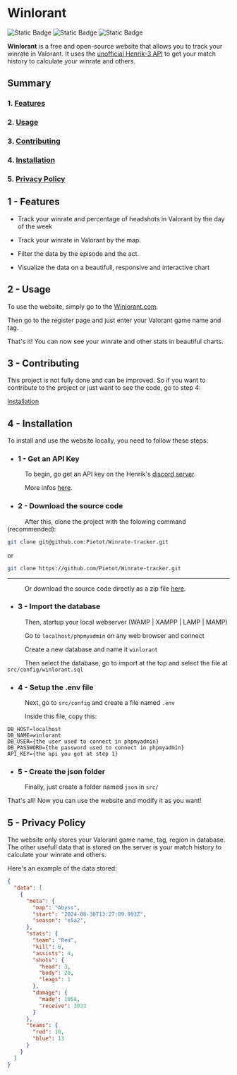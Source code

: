 # Winlorant

![Static Badge](https://img.shields.io/badge/made_in-France-red?labelColor=blue)
![Static Badge](https://img.shields.io/badge/language-PHP-777BB3?labelColor=484C89)
![Static Badge](https://img.shields.io/badge/language-JavaScript-f0db4f?labelColor=323330)

**Winlorant** is a free and open-source website that allows you to track your winrate in Valorant. It uses the <a href="https://github.com/Henrik-3/unofficial-valorant-api" target="_blank">unofficial Henrik-3 API</a> to get your match history to calculate your winrate and others.

## Summary

### 1. [Features](#1---features)

### 2. [Usage](#2---usage)

### 3. [Contributing](#3---contributing)

### 4. [Installation](#4---installation)

### 5. [Privacy Policy](#5---privacy-policy)

## 1 - Features

- Track your winrate and percentage of headshots in Valorant by the day of the week

- Track your winrate in Valorant by the map.

- Filter the data by the episode and the act.

- Visualize the data on a beautifull, responsive and interactive chart

## 2 - Usage

To use the website, simply go to the <a href="https://winlorant.com/" target="_blank">Winlorant.com</a>.

Then go to the register page and just enter your Valorant game name and tag.

That's it! You can now see your winrate and other stats in beautiful charts.

## 3 - Contributing

This project is not fully done and can be improved. So if you want to contribute to the project or just want to see the code, go to step 4:

[Installation](#4---installation)

## 4 - Installation

To install and use the website locally, you need to follow these steps:

- ### 1 - Get an API Key

&nbsp;&nbsp;&nbsp;&nbsp;&nbsp;&nbsp;&nbsp;&nbsp;&nbsp;&nbsp;To begin, go get an API key on the Henrik's <a href="https://discord.com/invite/X3GaVkX2YN">discord server</a>.

&nbsp;&nbsp;&nbsp;&nbsp;&nbsp;&nbsp;&nbsp;&nbsp;&nbsp;&nbsp;More infos [here](https://docs.henrikdev.xyz/valorant/changes/v4.0.0)</a>.

- ### 2 - Download the source code

&nbsp;&nbsp;&nbsp;&nbsp;&nbsp;&nbsp;&nbsp;&nbsp;&nbsp;&nbsp;After this, clone the project with the folowing command (recommended):

```bash
git clone git@github.com:Pietot/Winrate-tracker.git
```

or

```bash
git clone https://github.com/Pietot/Winrate-tracker.git
```

---

&nbsp;&nbsp;&nbsp;&nbsp;&nbsp;&nbsp;&nbsp;&nbsp;&nbsp;&nbsp;Or download the source code directly as a zip file <a href="https://github.com/Pietot/Winrate-tracker/archive/refs/heads/main.zip">here</a>.

- ### 3 - Import the database

&nbsp;&nbsp;&nbsp;&nbsp;&nbsp;&nbsp;&nbsp;&nbsp;&nbsp;&nbsp;Then, startup your local webserver (WAMP | XAMPP | LAMP | MAMP)

&nbsp;&nbsp;&nbsp;&nbsp;&nbsp;&nbsp;&nbsp;&nbsp;&nbsp;&nbsp;Go to `localhost/phpmyadmin` on any web browser and connect

&nbsp;&nbsp;&nbsp;&nbsp;&nbsp;&nbsp;&nbsp;&nbsp;&nbsp;&nbsp;Create a new database and name it `winlorant`

&nbsp;&nbsp;&nbsp;&nbsp;&nbsp;&nbsp;&nbsp;&nbsp;&nbsp;&nbsp;Then select the database, go to import at the top and select the file at `src/config/winlorant.sql`

- ### 4 - Setup the .env file

&nbsp;&nbsp;&nbsp;&nbsp;&nbsp;&nbsp;&nbsp;&nbsp;&nbsp;&nbsp;Next, go to `src/config` and create a file named `.env`

&nbsp;&nbsp;&nbsp;&nbsp;&nbsp;&nbsp;&nbsp;&nbsp;&nbsp;&nbsp;Inside this file, copy this:

```env
DB_HOST=localhost
DB_NAME=winlorant
DB_USER={the user used to connect in phpmyadmin}
DB_PASSWORD={the password used to connect in phpmyadmin}
API_KEY={the api you got at step 1}
```

- ### 5 - Create the json folder

&nbsp;&nbsp;&nbsp;&nbsp;&nbsp;&nbsp;&nbsp;&nbsp;&nbsp;&nbsp;Finally, just create a folder named `json` in `src/`

That's all! Now you can use the website and modify it as you want!

## 5 - Privacy Policy

The website only stores your Valorant game name, tag, region in database. The other usefull data that is stored on the server is your match history to calculate your winrate and others.

Here's an example of the data stored:

```json
{
  "data": [
    {
      "meta": {
        "map": "Abyss",
        "start": "2024-08-30T13:27:09.993Z",
        "season": "e5a2",
      },
      "stats": {
        "team": "Red",
        "kill": 6,
        "assists": 4,
        "shots": {
          "head": 3,
          "body": 20,
          "leags": 1
        },
        "damage": {
          "made": 1058,
          "receive": 3033
        }
      },
      "teams": {
        "red": 10,
        "blue": 13
      }
    }
  ]
}
```
